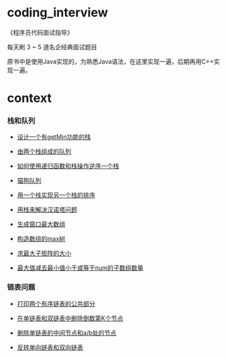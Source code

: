 # coding_interview

《程序员代码面试指导》

每天刷 3 ~ 5 道名企经典面试题目

原书中是使用Java实现的，为熟悉Java语法，在这里实现一遍，后期再用C++实现一遍。

# context

### 栈和队列

  - [设计一个有getMin功能的栈](./info/Stack/Stack1.md)

  - [由两个栈组成的队列](./info/Stack/Stack2.md)

  - [如何使用递归函数和栈操作逆序一个栈](./info/Stack/Stack3.md)

  - [猫狗队列](./info/Stack/Stack4.md)

  - [用一个栈实现另一个栈的排序](./info/Stack/Stack5.md)

  - [用栈来解决汉诺塔问题](./info/Stack/Stack6.md)

  - [生成窗口最大数组](./info/Stack/Stack7.md)

  - [构造数组的max树](./info/Stack/Stack8.md)

  - [求最大子矩阵的大小](./info/Stack/Stack9.md)

  - [最大值减去最小值小于或等于num的子数组数量](./info/Stack/Stack10.md)

### 链表问题

  - [打印两个有序链表的公共部分](./info/LinkList/LinkList1.md)

  - [在单链表和双链表中删除倒数第K个节点](./info/LinkList/LinkList2.md)

  - [删除单链表的中间节点和a/b处的节点](./info/LinkList/LinkList3.md)

  - [反转单向链表和双向链表](./info/LinkList/LinkList4.md)
